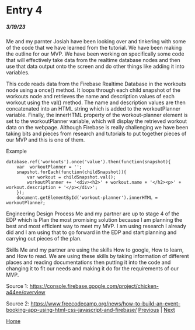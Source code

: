 # Entry 4
##### 3/19/23

Me and my parnter Josiah have been looking over and tinkering  with some of the  code that we have learned from the tutorial. We  have been  making the outline for our MVP.  We have been working on specifically some code that will effectively take data from the realtime database nodes and then use that data output onto  the screen and do other things like adding it into variables.



This code reads data from the Firebase Realtime Database in the workouts node using a once() method. It  loops through each child snapshot of the workouts node and retrieves the name and description values of each workout using the val() method. The name and description values are then concatenated into an HTML string which is added to the workoutPlanner variable. Finally, the innerHTML property of the workout-planner element is set to the workoutPlanner variable, which will display the retrieved workout data on the webpage. Although Firebase is really challenging we have been taking bits and pieces from research and tutorials to put together pieces of our MVP and this is one of them.


Example
```
database.ref('workouts').once('value').then(function(snapshot){
    var  workoutPlanner = '';
    snapshot.forEach(function(childSnapshot)){
        var workout = childSnapshot.val();
        workoutPlanner += '<div><h2>' + workout.name + '</h2><p>' + workout.description + '</p></div>';
    });
    document.getElementById('workout-planner').innerHTML = workoutPlanner;
```



Engineering Design Process
    Me and my partner are up to stage 4 of the EDP which is Plan the most promising solution because I am planning the best and most efficient way to meet my MVP. I am using research I already did and I am using that to go forward in the EDP and start planning and carrying out pieces of the plan.


Skills
    Me and my partner are using the skills How to google, How to learn, and How to read. We are  using these skills by taking information of different places and reading documentations then putting it into the code and changing it to fit our needs and making it do for the requirements of our MVP.



Source 1: https://console.firebase.google.com/project/chicken-a44ee/overview

Source 2: https://www.freecodecamp.org/news/how-to-build-an-event-booking-app-using-html-css-javascript-and-firebase/
[Previous](entry03.md) | [Next](entry05.md)

[Home](../README.md)
